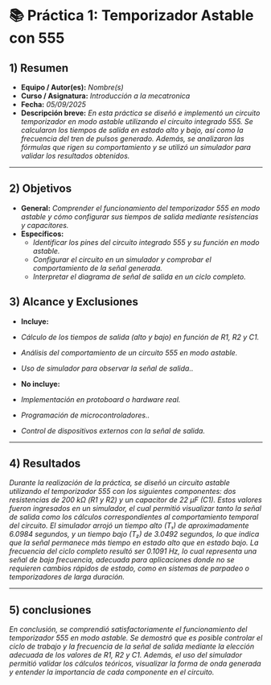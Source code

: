 # 📚 Práctica 1: Temporizador Astable con 555



## 1) Resumen

- **Equipo / Autor(es):** _Nombre(s)_  
- **Curso / Asignatura:** _Introducción a la mecatronica_  
- **Fecha:** _05/09/2025_  
- **Descripción breve:** _En esta práctica se diseñó e implementó un circuito temporizador en modo astable utilizando el circuito integrado 555. Se calcularon los tiempos de salida en estado alto y bajo, así como la frecuencia del tren de pulsos generado. Además, se analizaron las fórmulas que rigen su comportamiento y se utilizó un simulador para validar los resultados obtenidos._


---

## 2) Objetivos

- **General:** _Comprender el funcionamiento del temporizador 555 en modo astable y cómo configurar sus tiempos de salida mediante resistencias y capacitores._
- **Específicos:**
  - _Identificar los pines del circuito integrado 555 y su función en modo astable._
  - _Configurar el circuito en un simulador y comprobar el comportamiento de la señal generada._
  - _Interpretar el diagrama de señal de salida en un ciclo completo._

## 3) Alcance y Exclusiones

- **Incluye:**
-  _Cálculo de los tiempos de salida (alto y bajo) en función de R1, R2 y C1._

- _Análisis del comportamiento de un circuito 555 en modo astable._

- _Uso de simulador para observar la señal de salida.._

- **No incluye:**
- _Implementación en protoboard o hardware real._
- _Programación de microcontroladores.._
- _Control de dispositivos externos con la señal de salida._

---

## 4) Resultados

_Durante la realización de la práctica, se diseñó un circuito astable utilizando el temporizador 555 con los siguientes componentes: dos resistencias de 200 kΩ (R1 y R2) y un capacitor de 22 µF (C1). Estos valores fueron ingresados en un simulador, el cual permitió visualizar tanto la señal de salida como los cálculos correspondientes al comportamiento temporal del circuito. El simulador arrojó un tiempo alto (T₁) de aproximadamente 6.0984 segundos, y un tiempo bajo (T₂) de 3.0492 segundos, lo que indica que la señal permanece más tiempo en estado alto que en estado bajo. La frecuencia del ciclo completo resultó ser 0.1091 Hz, lo cual representa una señal de baja frecuencia, adecuada para aplicaciones donde no se requieren cambios rápidos de estado, como en sistemas de parpadeo o temporizadores de larga duración._




---

## 5) conclusiones

_En conclusión, se comprendió satisfactoriamente el funcionamiento del temporizador 555 en modo astable. Se demostró que es posible controlar el ciclo de trabajo y la frecuencia de la señal de salida mediante la elección adecuada de los valores de R1, R2 y C1. Además, el uso del simulador permitió validar los cálculos teóricos, visualizar la forma de onda generada y entender la importancia de cada componente en el circuito._

```
